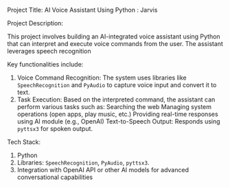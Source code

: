 Project Title: AI Voice Assistant Using Python : Jarvis

Project Description:

This project involves building an AI-integrated voice assistant using Python that can interpret and execute voice commands from the user. The assistant leverages speech recognition

Key functionalities include:

1. Voice Command Recognition: The system uses libraries like `SpeechRecognition` and `PyAudio` to capture voice input and convert it to text.
2. Task Execution: Based on the interpreted command, the assistant can perform various tasks such as:
   Searching the web
   Managing system operations (open apps, play music, etc.)
   Providing real-time responses using AI module (e.g., OpenAI)
   Text-to-Speech Output: Responds using `pyttsx3` for spoken output.

Tech Stack:

  1. Python
   2. Libraries: `SpeechRecognition`, `PyAudio`, `pyttsx3`.
   3. Integration with OpenAI API or other AI models for advanced conversational capabilities
